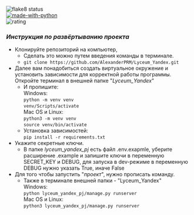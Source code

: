 ![flake8 status](https://github.com/AlexanderPRM/Lyceum_Yandex/actions/workflows/python-package.yml/badge.svg?event=push)<br>
[![made-with-python](https://img.shields.io/badge/Made%20with-Python-1f425f.svg)](https://www.python.org/)<br>
![rating](https://img.shields.io/badge/rating-★☆☆☆☆-brightgreen)&nbsp;&nbsp;
###  *Инструкция по развёртыванию проекта*

- Клонируйте репозиторий на компьютер,
  - Сделать это можно путем введения команды в терминале.
  - ```git clone https://github.com/AlexanderPRM/Lyceum_Yandex.git``` 
- Далее вам понадобиться создать виртуальное окружение и установить зависимости для корректной работы программы.
  Откройте терминал в внешней папке "_Lyceum_Yandex_"<br>
    -  И пропишите:<br>
    Windows:
      <br>```python -m venv venv```<br>
        ```venv/Scripts/activate```<br>
    Mac OS и Linux:
      <br>```python3 -m venv venv```<br>
        ```source venv/bin/activate```
    - Установка зависимостей:
      <br>```pip install -r requirements.txt```<br>
- Укажите секретные ключи.
  - В папке _lyceum_yandex_pj_ есть файл .env.exapmle, уберите расширение .example и запишите ключи в переменную SECRET_KEY и DEBUG,
    для запуска в dev-режиме в переменную DEBUG нужно указать True, иначе False
- Для того чтобы запустить "_проект_", нужно прописать команду. 
  - Также в терминале внешней папки - "Lyceum_Yandex"
  <br>Windows:<br>
  ```python lyceum_yandex_pj/manage.py runserver```
  <br>Mac OS и Linux:<br>
  ```python3 lyceum_yandex_pj/manage.py runserver```
  
